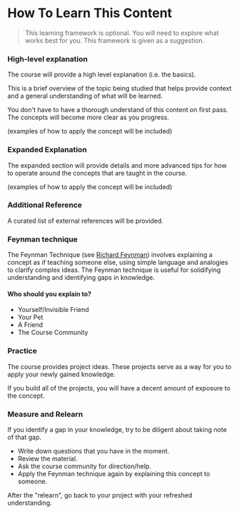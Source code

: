 # How To Learn This Content
> This learning framework is optional.  You will need to explore what works best for you.  This framework is given as a suggestion.

### High-level explanation

The course will provide a high level explanation (i.e. the basics).

This is a brief overview of the topic being studied that helps provide context and a general understanding of what will be learned.

You don't have to have a thorough understand of this content on first pass.  The concepts will become more clear as you progress.

(examples of how to apply the concept will be included)

### Expanded Explanation

The expanded section will provide details and more advanced tips for how to operate around the concepts that are taught in the course.

(examples of how to apply the concept will be included)

### Additional Reference

A curated list of external references will be provided.

### Feynman technique

The Feynman Technique (see [Richard Feynman](https://en.wikipedia.org/wiki/Richard_Feynman)) involves explaining a concept as if teaching someone else, using simple language and analogies to clarify complex ideas. The Feynman technique is useful for solidifying understanding and identifying gaps in knowledge.

#### Who should you explain to?

* Yourself/Invisible Friend
* Your Pet
* A Friend
* The Course Community

### Practice

The course provides project ideas.  These projects serve as a way for you to apply your newly gained knowledge.

If you build all of the projects, you will have a decent amount of exposure to the concept.

### Measure and Relearn

If you identify a gap in your knowledge, try to be diligent about taking note of that gap. 

* Write down questions that you have in the moment.
* Review the material.
* Ask the course community for direction/help.
* Apply the Feynman technique again by explaining this concept to someone.

After the "relearn", go back to your project with your refreshed understanding.
